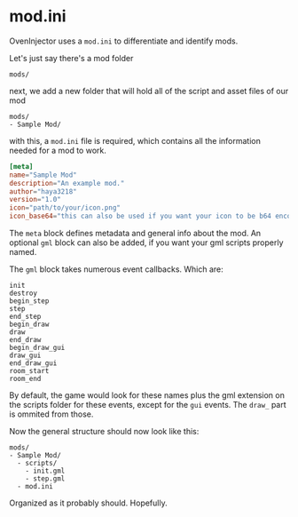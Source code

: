# mod.ini

OvenInjector uses a `mod.ini` to differentiate and identify mods.

Let's just say there's a mod folder

```
mods/
```

next, we add a new folder that will hold all of the script and asset files of our mod

```
mods/
- Sample Mod/
```

with this, a `mod.ini` file is required, which contains all the information needed for a mod to work.

```toml
[meta]
name="Sample Mod"
description="An example mod."
author="haya3218"
version="1.0"
icon="path/to/your/icon.png"
icon_base64="this can also be used if you want your icon to be b64 encoded instead, CST1229 TL mod loader style!"
```

The `meta` block defines metadata and general info about the mod. An optional `gml` block can also be added, if you want your gml scripts properly named.

The `gml` block takes numerous event callbacks. Which are:

```
init
destroy
begin_step
step
end_step
begin_draw
draw
end_draw
begin_draw_gui
draw_gui
end_draw_gui
room_start
room_end
```

By default, the game would look for these names plus the gml extension on the scripts folder for these events, except for the `gui` events. The `draw_` part is ommited from those.

Now the general structure should now look like this:

```
mods/
- Sample Mod/
  - scripts/
    - init.gml
    - step.gml
  - mod.ini
```

Organized as it probably should. Hopefully.